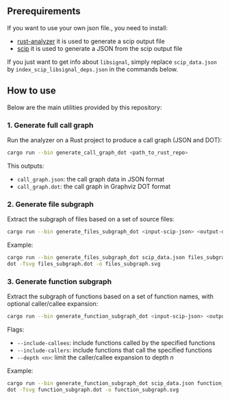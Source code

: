 
## Prerequirements

If you want to use your own json file., you need to install:
- [rust-analyzer](https://rust-analyzer.github.io/book/installation.html) it is used to generate a scip output file
- [scip](https://github.com/sourcegraph/scip) it is used to generate a JSON from the scip output file  

If you just want to get info about `libsignal`, simply replace `scip_data.json` by `index_scip_libsignal_deps.json` in the commands below.

## How to use

Below are the main utilities provided by this repository:

### 1. Generate full call graph

Run the analyzer on a Rust project to produce a call graph (JSON and DOT):

```bash
cargo run --bin generate_call_graph_dot <path_to_rust_repo>
```

This outputs:
- `call_graph.json`: the call graph data in JSON format  
- `call_graph.dot`: the call graph in Graphviz DOT format

### 2. Generate file subgraph

Extract the subgraph of files based on a set of source files:

```bash
cargo run --bin generate_files_subgraph_dot <input-scip-json> <output-dot-file> <file-path1> [<file-path2> ...]
```

Example:

```bash
cargo run --bin generate_files_subgraph_dot scip_data.json files_subgraph.dot src/lib.rs src/main.rs
dot -Tsvg files_subgraph.dot -o files_subgraph.svg
```

### 3. Generate function subgraph

Extract the subgraph of functions based on a set of function names, with optional caller/callee expansion:

```bash
cargo run --bin generate_function_subgraph_dot <input-scip-json> <output-dot-file> <function-name1> [<function-name2> ...] [--include-callees] [--include-callers] [--depth <n>]
```

Flags:
- `--include-callees`: include functions called by the specified functions  
- `--include-callers`: include functions that call the specified functions  
- `--depth <n>`: limit the caller/callee expansion to depth *n*  

Example:

```bash
cargo run --bin generate_function_subgraph_dot scip_data.json function_subgraph.dot process_data handle_request --include-callers --depth 3
dot -Tsvg function_subgraph.dot -o function_subgraph.svg
```
